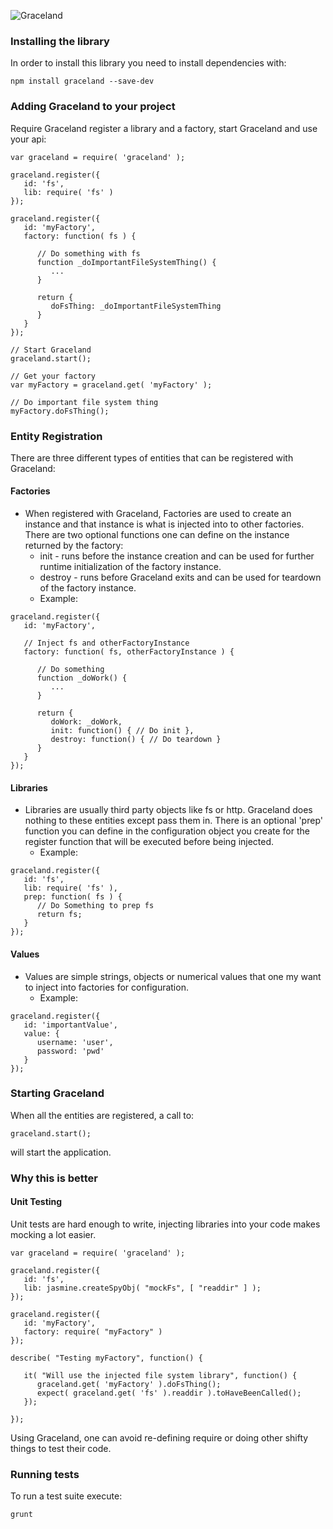 ![Graceland](https://github.com/qtpeters/graceland/blob/master/wiki/images/GracelandGuitar_vectorized.png)
### Installing the library

In order to install this library you need to install dependencies with:

    npm install graceland --save-dev

### Adding Graceland to your project 

Require Graceland register a library and a factory, start Graceland and use your api:
```
var graceland = require( 'graceland' );

graceland.register({
   id: 'fs',
   lib: require( 'fs' )
});

graceland.register({
   id: 'myFactory',
   factory: function( fs ) {

      // Do something with fs 
      function _doImportantFileSystemThing() {
         ...
      }

      return {
         doFsThing: _doImportantFileSystemThing
      }
   }
});

// Start Graceland
graceland.start();

// Get your factory
var myFactory = graceland.get( 'myFactory' );

// Do important file system thing
myFactory.doFsThing();

```

### Entity Registration

There are three different types of entities that can be registered with Graceland:

#### Factories 
* When registered with Graceland, Factories are used to create an instance and that instance is what is injected into to other factories. There are two optional functions one 
  can define on the instance returned by the factory:
  * init - runs before the instance creation and can be used for further runtime initialization of the factory instance.
  * destroy - runs before Graceland exits and can be used for teardown of the factory instance.
  * Example:
``` 
graceland.register({
   id: 'myFactory',

   // Inject fs and otherFactoryInstance
   factory: function( fs, otherFactoryInstance ) {

      // Do something
      function _doWork() {
         ...
      }

      return {
         doWork: _doWork,
         init: function() { // Do init },
         destroy: function() { // Do teardown } 
      }
   }
});
```
#### Libraries
* Libraries are usually third party objects like fs or http.  Graceland does nothing to these entities except pass them in. There is an optional 'prep' function you can define in the configuration object you create for the register function that will be executed before being injected.
  * Example:
```
graceland.register({
   id: 'fs',
   lib: require( 'fs' ),
   prep: function( fs ) {
      // Do Something to prep fs
      return fs;
   }
});
```
#### Values
* Values are simple strings, objects or numerical values that one my want to inject into factories for configuration.
  * Example:
```
graceland.register({
   id: 'importantValue',
   value: { 
      username: 'user', 
      password: 'pwd' 
   }
});
```

### Starting Graceland

When all the entities are registered, a call to:
```
graceland.start();
```
will start the application.

### Why this is better

#### Unit Testing

Unit tests are hard enough to write, injecting libraries into your code makes mocking a lot easier.

```
var graceland = require( 'graceland' );

graceland.register({
   id: 'fs',
   lib: jasmine.createSpyObj( "mockFs", [ "readdir" ] );
});

graceland.register({
   id: 'myFactory',
   factory: require( "myFactory" )
});

describe( "Testing myFactory", function() {

   it( "Will use the injected file system library", function() {
      graceland.get( 'myFactory' ).doFsThing();
      expect( graceland.get( 'fs' ).readdir ).toHaveBeenCalled();
   });

});
```
Using Graceland, one can avoid re-defining require or doing other shifty things to test their code.  


### Running tests

To run a test suite execute:

    grunt

